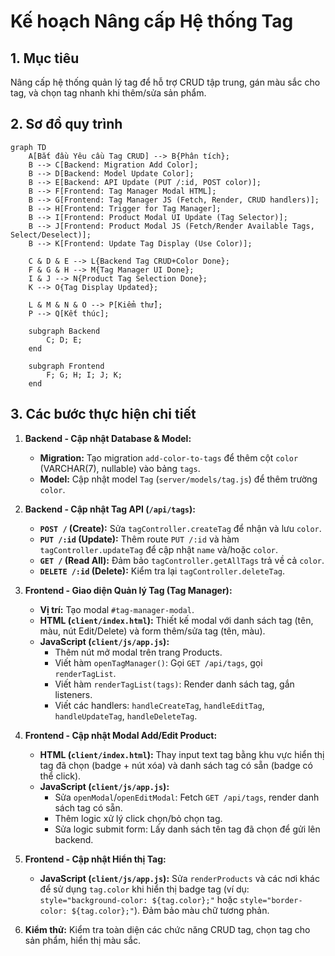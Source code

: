 # Kế hoạch Nâng cấp Hệ thống Tag

## 1. Mục tiêu

Nâng cấp hệ thống quản lý tag để hỗ trợ CRUD tập trung, gán màu sắc cho tag, và chọn tag nhanh khi thêm/sửa sản phẩm.

## 2. Sơ đồ quy trình

```mermaid
graph TD
    A[Bắt đầu Yêu cầu Tag CRUD] --> B{Phân tích};
    B --> C[Backend: Migration Add Color];
    B --> D[Backend: Model Update Color];
    B --> E[Backend: API Update (PUT /:id, POST color)];
    B --> F[Frontend: Tag Manager Modal HTML];
    B --> G[Frontend: Tag Manager JS (Fetch, Render, CRUD handlers)];
    B --> H[Frontend: Trigger for Tag Manager];
    B --> I[Frontend: Product Modal UI Update (Tag Selector)];
    B --> J[Frontend: Product Modal JS (Fetch/Render Available Tags, Select/Deselect)];
    B --> K[Frontend: Update Tag Display (Use Color)];

    C & D & E --> L{Backend Tag CRUD+Color Done};
    F & G & H --> M{Tag Manager UI Done};
    I & J --> N{Product Tag Selection Done};
    K --> O{Tag Display Updated};

    L & M & N & O --> P[Kiểm thử];
    P --> Q[Kết thúc];

    subgraph Backend
        C; D; E;
    end

    subgraph Frontend
        F; G; H; I; J; K;
    end
```

## 3. Các bước thực hiện chi tiết

1.  **Backend - Cập nhật Database & Model:**
    *   **Migration:** Tạo migration `add-color-to-tags` để thêm cột `color` (VARCHAR(7), nullable) vào bảng `tags`.
    *   **Model:** Cập nhật model `Tag` (`server/models/tag.js`) để thêm trường `color`.

2.  **Backend - Cập nhật Tag API (`/api/tags`):**
    *   **`POST /` (Create):** Sửa `tagController.createTag` để nhận và lưu `color`.
    *   **`PUT /:id` (Update):** Thêm route `PUT /:id` và hàm `tagController.updateTag` để cập nhật `name` và/hoặc `color`.
    *   **`GET /` (Read All):** Đảm bảo `tagController.getAllTags` trả về cả `color`.
    *   **`DELETE /:id` (Delete):** Kiểm tra lại `tagController.deleteTag`.

3.  **Frontend - Giao diện Quản lý Tag (Tag Manager):**
    *   **Vị trí:** Tạo modal `#tag-manager-modal`.
    *   **HTML (`client/index.html`):** Thiết kế modal với danh sách tag (tên, màu, nút Edit/Delete) và form thêm/sửa tag (tên, màu).
    *   **JavaScript (`client/js/app.js`):**
        *   Thêm nút mở modal trên trang Products.
        *   Viết hàm `openTagManager()`: Gọi `GET /api/tags`, gọi `renderTagList`.
        *   Viết hàm `renderTagList(tags)`: Render danh sách tag, gắn listeners.
        *   Viết các handlers: `handleCreateTag`, `handleEditTag`, `handleUpdateTag`, `handleDeleteTag`.

4.  **Frontend - Cập nhật Modal Add/Edit Product:**
    *   **HTML (`client/index.html`):** Thay input text tag bằng khu vực hiển thị tag đã chọn (badge + nút xóa) và danh sách tag có sẵn (badge có thể click).
    *   **JavaScript (`client/js/app.js`):**
        *   Sửa `openModal`/`openEditModal`: Fetch `GET /api/tags`, render danh sách tag có sẵn.
        *   Thêm logic xử lý click chọn/bỏ chọn tag.
        *   Sửa logic submit form: Lấy danh sách tên tag đã chọn để gửi lên backend.

5.  **Frontend - Cập nhật Hiển thị Tag:**
    *   **JavaScript (`client/js/app.js`):** Sửa `renderProducts` và các nơi khác để sử dụng `tag.color` khi hiển thị badge tag (ví dụ: `style="background-color: ${tag.color};"` hoặc `style="border-color: ${tag.color};"`). Đảm bảo màu chữ tương phản.

6.  **Kiểm thử:** Kiểm tra toàn diện các chức năng CRUD tag, chọn tag cho sản phẩm, hiển thị màu sắc.